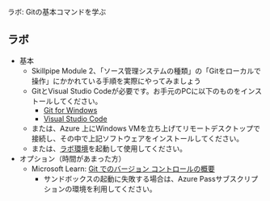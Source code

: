 ラボ: Gitの基本コマンドを学ぶ

## ラボ

- 基本
  - Skillpipe Module 2、「ソース管理システムの種類」の「Gitをローカルで操作」にかかれている手順を実際にやってみましょう
  - GitとVisual Studio Codeが必要です。お手元のPCに以下のものをインストールしてください。
    - [Git for Windows](https://gitforwindows.org/)
    - [Visual Studio Code](https://azure.microsoft.com/ja-jp/products/visual-studio-code/)
  - または、Azure 上にWindows VMを立ち上げてリモートデスクトップで接続し、その中で上記ソフトウェアをインストールしてください。
  - または、[ラボ環境](https://esi.learnondemand.net/)を起動して使用してください。
- オプション（時間があまった方）
  - Microsoft Learn: [Git でのバージョン コントロールの概要](https://docs.microsoft.com/ja-jp/learn/paths/intro-to-vc-git/)
    - サンドボックスの起動に失敗する場合は、Azure Passサブスクリプションの環境を利用してください。

